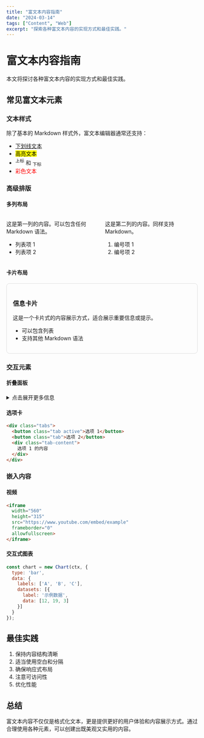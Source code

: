 ```yaml
---
title: "富文本内容指南"
date: "2024-03-14"
tags: ["Content", "Web"]
excerpt: "探索各种富文本内容的实现方式和最佳实践。"
---
```


# 富文本内容指南

本文将探讨各种富文本内容的实现方式和最佳实践。

## 常见富文本元素

### 文本样式

除了基本的 Markdown 样式外，富文本编辑器通常还支持：

- <u>下划线文本</u>
- <mark>高亮文本</mark>
- <sup>上标</sup> 和 <sub>下标</sub>
- <span style="color: red">彩色文本</span>

### 高级排版

#### 多列布局

<div style="display: grid; grid-template-columns: 1fr 1fr; gap: 1rem;">
<div>

这是第一列的内容。可以包含任何 Markdown 语法。

- 列表项 1
- 列表项 2

</div>
<div>

这是第二列的内容。同样支持 Markdown。

1. 编号项 1
2. 编号项 2

</div>
</div>

#### 卡片布局

<div style="border: 1px solid #ddd; padding: 1rem; border-radius: 8px; margin: 1rem 0;">

### 信息卡片

这是一个卡片式的内容展示方式，适合展示重要信息或提示。

- 可以包含列表
- 支持其他 Markdown 语法

</div>

### 交互元素

#### 折叠面板

<details>
<summary>点击展开更多信息</summary>

这里是被折叠的内容。
- 可以包含列表
- 支持 Markdown 语法
- 非常适合展示可选内容

</details>

#### 选项卡

```html
<div class="tabs">
  <button class="tab active">选项 1</button>
  <button class="tab">选项 2</button>
  <div class="tab-content">
    选项 1 的内容
  </div>
</div>
```

### 嵌入内容

#### 视频

```html
<iframe 
  width="560" 
  height="315" 
  src="https://www.youtube.com/embed/example"
  frameborder="0" 
  allowfullscreen>
</iframe>
```

#### 交互式图表

```javascript
const chart = new Chart(ctx, {
  type: 'bar',
  data: {
    labels: ['A', 'B', 'C'],
    datasets: [{
      label: '示例数据',
      data: [12, 19, 3]
    }]
  }
});
```

## 最佳实践

1. 保持内容结构清晰
2. 适当使用空白和分隔
3. 确保响应式布局
4. 注意可访问性
5. 优化性能

## 总结

富文本内容不仅仅是格式化文本，更是提供更好的用户体验和内容展示方式。通过合理使用各种元素，可以创建出既美观又实用的内容。 
